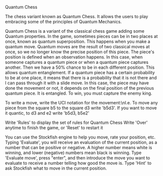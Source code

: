 Quantum Chess

The chess variant known as Quantum Chess. It allows the users to play embracing some of the principles of Quantum Mechanics.

Quantum Chess is a variant of the classical chess game adding some Quantum properties. In the game, sometimes pieces can be in two places at once, known as quantum superposition. This happens when you make a quantum move. Quantum moves are the result of two classical moves at once, so we no longer know the precise position of this piece. The piece's position is defined when an observation happens. In this case, when someone captures a quantum piece or when a quantum piece captures another. Then we have a 50% chance to be in each different position. This allows quantum entanglement. If a quantum piece has a certain probability to be at one place, it means that there is a probability that it is not there and I can pass through it with a slide move. In this case, the piece may have done the movement or not, it depends on the final position of the previous quantum piece. It is entangled. To win, you must capture the enemy king.

To write a move, write the UCI notation for the movement:\nI.e. To move any piece from the square b5 to the square d3 write 'b5d3'.
If you want to move it quantic, to d3 and e2 write 'b5d3, b5e2'

Write 'Rules' to display the set of rules for Quantum Chess
Write 'Over' anytime to finish the game, or 'Reset' to restart it

You can use the Stockfish engine to help you move, rate your position, etc. Typing 'Evaluate', you will receive an evaluation of the current position, as a number that can be positive or negative. A higher number means white is winning, and lower (negative) numbers mean black is winning. Type 'Evaluate move', press "enter", and then introduce the move you want to evaluate to receive a number telling how good the move is. Type 'Hint' to ask Stockfish what to move in the current position.
